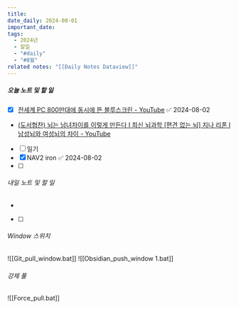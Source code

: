 ```yaml
---
title: 
date_daily: 2024-08-01
important_date: 
tags:
  - 2024년
  - 할일
  - "#daily"
  - "#8월"
related notes: "[[Daily Notes Dataview]]"
---
```

##### 오늘 노트 및 할 일 
- [x] [전세계 PC 800만대에 동시에 뜬 블루스크린 - YouTube](https://www.youtube.com/watch?v=hsA9xxMZz3o) ✅ 2024-08-02
- [(도서협찬) 뇌는 남녀차이를 이렇게 만든다 I 최신 뇌과학 \[편견 없는 뇌\] 지나 리폰 I 남성뇌와 여성뇌의 차이 - YouTube](https://www.youtube.com/watch?v=IwZ6bgboz28)
- [ ] 일기
- [x] NAV2 iron ✅ 2024-08-02
- [ ] 




###### 내일 노트 및 할 일
- 
- [ ] 


######  Window 스위치
![[Git_pull_window.bat]]
![[Obsidian_push_window 1.bat]]



###### 강제 풀
![[Force_pull.bat]]